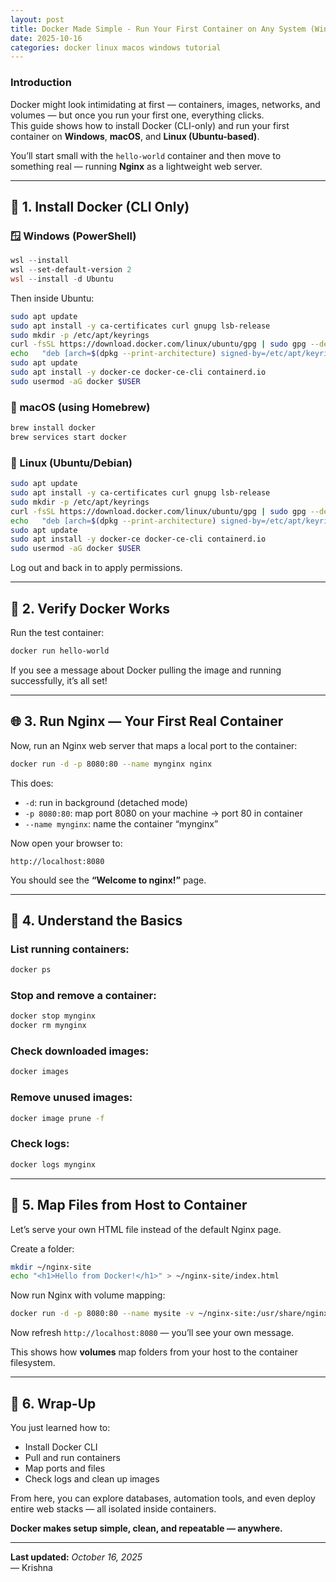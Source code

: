 ```yaml
---
layout: post
title: Docker Made Simple - Run Your First Container on Any System (Windows, macOS, Linux)
date: 2025-10-16
categories: docker linux macos windows tutorial
---
```


### Introduction

Docker might look intimidating at first — containers, images, networks, and volumes — but once you run your first one, everything clicks.  
This guide shows how to install Docker (CLI-only) and run your first container on **Windows**, **macOS**, and **Linux (Ubuntu-based)**.

You’ll start small with the `hello-world` container and then move to something real — running **Nginx** as a lightweight web server.

---

## 🧰 1. Install Docker (CLI Only)

### 🪟 Windows (PowerShell)
```powershell
wsl --install
wsl --set-default-version 2
wsl --install -d Ubuntu
```
Then inside Ubuntu:
```bash
sudo apt update
sudo apt install -y ca-certificates curl gnupg lsb-release
sudo mkdir -p /etc/apt/keyrings
curl -fsSL https://download.docker.com/linux/ubuntu/gpg | sudo gpg --dearmor -o /etc/apt/keyrings/docker.gpg
echo   "deb [arch=$(dpkg --print-architecture) signed-by=/etc/apt/keyrings/docker.gpg]   https://download.docker.com/linux/ubuntu $(lsb_release -cs) stable" |   sudo tee /etc/apt/sources.list.d/docker.list > /dev/null
sudo apt update
sudo apt install -y docker-ce docker-ce-cli containerd.io
sudo usermod -aG docker $USER
```

### 🍎 macOS (using Homebrew)
```bash
brew install docker
brew services start docker
```

### 🐧 Linux (Ubuntu/Debian)
```bash
sudo apt update
sudo apt install -y ca-certificates curl gnupg lsb-release
sudo mkdir -p /etc/apt/keyrings
curl -fsSL https://download.docker.com/linux/ubuntu/gpg | sudo gpg --dearmor -o /etc/apt/keyrings/docker.gpg
echo   "deb [arch=$(dpkg --print-architecture) signed-by=/etc/apt/keyrings/docker.gpg]   https://download.docker.com/linux/ubuntu $(lsb_release -cs) stable" |   sudo tee /etc/apt/sources.list.d/docker.list > /dev/null
sudo apt update
sudo apt install -y docker-ce docker-ce-cli containerd.io
sudo usermod -aG docker $USER
```

Log out and back in to apply permissions.

---

## 🐳 2. Verify Docker Works

Run the test container:
```bash
docker run hello-world
```

If you see a message about Docker pulling the image and running successfully, it’s all set!

---

## 🌐 3. Run Nginx — Your First Real Container

Now, run an Nginx web server that maps a local port to the container:

```bash
docker run -d -p 8080:80 --name mynginx nginx
```

This does:
- `-d`: run in background (detached mode)
- `-p 8080:80`: map port 8080 on your machine → port 80 in container
- `--name mynginx`: name the container “mynginx”

Now open your browser to:
```
http://localhost:8080
```
You should see the **“Welcome to nginx!”** page.

---

## 🧠 4. Understand the Basics

### List running containers:
```bash
docker ps
```

### Stop and remove a container:
```bash
docker stop mynginx
docker rm mynginx
```

### Check downloaded images:
```bash
docker images
```

### Remove unused images:
```bash
docker image prune -f
```

### Check logs:
```bash
docker logs mynginx
```

---

## 📁 5. Map Files from Host to Container

Let’s serve your own HTML file instead of the default Nginx page.

Create a folder:
```bash
mkdir ~/nginx-site
echo "<h1>Hello from Docker!</h1>" > ~/nginx-site/index.html
```

Now run Nginx with volume mapping:
```bash
docker run -d -p 8080:80 --name mysite -v ~/nginx-site:/usr/share/nginx/html nginx
```

Now refresh `http://localhost:8080` — you’ll see your own message.  

This shows how **volumes** map folders from your host to the container filesystem.

---

## 🚀 6. Wrap-Up

You just learned how to:
- Install Docker CLI
- Pull and run containers
- Map ports and files
- Check logs and clean up images

From here, you can explore databases, automation tools, and even deploy entire web stacks — all isolated inside containers.

**Docker makes setup simple, clean, and repeatable — anywhere.**

---

**Last updated:** *October 16, 2025*  
— Krishna
